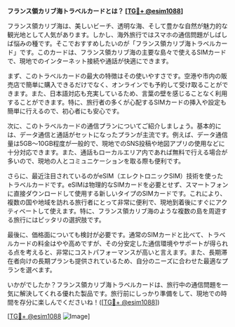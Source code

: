 **フランス領カリブ海トラベルカードとは？ [[TG💪+ @esim1088](https://t.me/s/esim1088)]**

フランス領カリブ海は、美しいビーチ、透明な海、そして豊かな自然が魅力的な観光地として人気があります。しかし、海外旅行ではスマホの通信問題がしばしば悩みの種です。そこでおすすめしたいのが「フランス領カリブ海トラベルカード」です。このカードは、フランス領カリブ海の主要な島々で使えるSIMカードで、現地でのインターネット接続や通話が快適にできます。

まず、このトラベルカードの最大の特徴はその使いやすさです。空港や市内の販売店で簡単に購入できるだけでなく、オンラインでも予約して受け取ることができます。また、日本語対応も充実しているため、言葉の壁を感じることなく利用することができます。特に、旅行者の多くが心配するSIMカードの挿入や設定も簡単に行えるので、初心者にも安心です。

次に、このトラベルカードの通信プランについてご紹介しましょう。基本的には、データ通信と通話がセットになったプランが主流です。例えば、データ通信量は5GB～10GB程度が一般的で、現地でのSNS投稿や地図アプリの使用などに十分対応できます。また、通話もローカルエリア内であれば無料で行える場合が多いので、現地の人とコミュニケーションを取る際も便利です。

さらに、最近注目されているのがeSIM（エレクトロニックSIM）技術を使ったトラベルカードです。eSIMは物理的なSIMカードを必要とせず、スマートフォンに直接ダウンロードして使用する新しいタイプのSIMカードです。これにより、複数の国や地域を訪れる旅行者にとって非常に便利で、現地到着後にすぐにアクティベートして使えます。特に、フランス領カリブ海のような複数の島を周遊する旅行にはピッタリの選択肢です。

最後に、価格面についても検討が必要です。通常のSIMカードと比べて、トラベルカードの料金はやや高めですが、その分安定した通信環境やサポートが得られる点を考えると、非常にコストパフォーマンスが高いと言えます。また、長期滞在者向けの長期プランも提供されているため、自分のニーズに合わせた最適なプランを選べます。

いかがでしたか？フランス領カリブ海トラベルカードは、旅行中の通信問題を一気に解決してくれる優れた製品です。旅行前にしっかり準備をして、現地での時間を存分に楽しんでくださいね！([[TG💪+ @esim1088](https://t.me/s/esim1088)])

[[TG💪+ @esim1088](https://t.me/s/esim1088) ![Image](https://i.postimg.cc/Y0z9fWf4/image.png)]